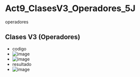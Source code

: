 # Act9_ClasesV3_Operadores_5J
operadores
## Clases V3 (Operadores)
- codigo
- ![image](https://github.com/user-attachments/assets/aee9eaf9-6a53-432c-b9a4-27e14d0701f1)
- ![image](https://github.com/user-attachments/assets/3816a4f6-f30b-436f-8c5b-504eefffe047)
- resultado
- ![image](https://github.com/user-attachments/assets/fc54f350-ba9d-483e-ba55-4a939767a6d4)


